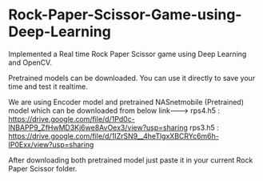 # Rock-Paper-Scissor-Game-using-Deep-Learning
Implemented a Real time Rock Paper Scissor game using Deep Learning and OpenCV.

Pretrained models can be downloaded. You can use it directly to save your time and test it realtime.

We are using Encoder model and pretrained NASnetmobile (Pretrained) model which can be downloaded from below link--->
rps4.h5 : https://drive.google.com/file/d/1Pd0c-lNBAPP9_ZfHwMD3Kj6we8AvOex3/view?usp=sharing
rps3.h5 : https://drive.google.com/file/d/1IZrSN9__4heTlgxXBCRYc6m6h-IP0Exx/view?usp=sharing

After downloading both pretrained model just paste it in your current Rock Paper Scissor folder.

